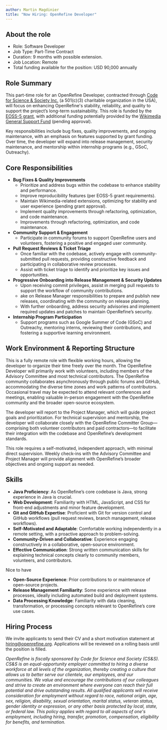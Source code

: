 ```yaml
---
author: Martin Magdinier
title: "Now Hiring: OpenRefine Developer"
---
```

## About the role 

* Role: Software Developer
* Job Type: Part-Time Contract
* Duration: 9 months with possible extension.
* Job Location: Remote
* Total funding available for the position: USD 90,000 annually 

## Role Summary

This part-time role for an OpenRefine Developer, contracted through [Code for Science & Society Inc.](https://www.codeforsociety.org/) (a 501(c)(3) charitable organization in the USA), will focus on enhancing OpenRefine's stability, reliability, and quality to support the project’s long-term sustainability. This role is funded by the [EOSS-5 grant](/funding#2022-eoss-5), with additional funding potentially provided by the [Wikimedia General Support Fund](/funding#2024-wikimedia-foundation) (pending approval).

Key responsibilities include bug fixes, quality improvements, and ongoing maintenance, with an emphasis on features supported by grant funding. Over time, the developer will expand into release management, security maintenance, and mentorship within internship programs (e.g., GSoC, Outreachy).

## Core Responsibilities
* **Bug Fixes & Quality Improvements**
  * Prioritize and address bugs within the codebase to enhance stability and performance.
  * Improve reproducibility features (per EOSS-5 grant requirements).
  * Maintain Wikimedia-related extensions, optimizing for stability and user experience (pending grant approval).
  * Implement quality improvements through refactoring, optimization, and code maintenance.
  * Improvements through refactoring, optimization, and code maintenance.
* **Community Support & Engagement**
  * Participate in community forums to support OpenRefine users and volunteers, fostering a positive and engaged user community.
* **Pull Request Reviews & Ticket Triage**
  * Once familiar with the codebase, actively engage with community-submitted pull requests, providing constructive feedback and participating in collaborative review processes.
  * Assist with ticket triage to identify and prioritize key issues and opportunities.
* **Progressive Onboarding into Release Management & Security Updates**
  * Upon receiving commit privileges, assist in merging pull requests to support the workflow of community contributions.
  * ake on Release Manager responsibilities to prepare and publish new releases, coordinating with the community on release planning.
  * With further onboarding, address security advisories and implement required updates and patches to maintain OpenRefine’s security.
* **Internship Program Participation**
  * Support programs such as Google Summer of Code (GSoC) and Outreachy, mentoring interns, reviewing their contributions, and fostering a supportive learning environment.

## Work Environment & Reporting Structure

This is a fully remote role with flexible working hours, allowing the developer to organize their time freely over the month. The OpenRefine Developer will primarily work with volunteers, including members of the Advisory Committee and most technical contributors. The OpenRefine community collaborates asynchronously through public forums and GitHub, accommodating the diverse time zones and work patterns of contributors. Occasional travel may be expected to attend relevant conferences and meetings, enabling valuable in-person engagement with the OpenRefine community and the broader open-source ecosystem.

The developer will report to the Project Manager, which will guide project goals and prioritization. For technical supervision and mentorship, the developer will collaborate closely with the OpenRefine Committer Group—comprising both volunteer contributors and paid contractors—to facilitate their integration with the codebase and OpenRefine’s development standards.

This role requires a self-motivated, independent approach, with minimal direct supervision. Weekly check-ins with the Advisory Committee and Project Manager will provide alignment with OpenRefine’s broader objectives and ongoing support as needed.

## Skills 
* **Java Proficiency**: As OpenRefine’s core codebase is Java, strong experience in Java is crucial.
* **Web Development**: Familiarity with HTML, JavaScript, and CSS for front-end adjustments and minor feature development.
* **Git and GitHub Expertise**: Proficient with Git for version control and GitHub workflows (pull request reviews, branch management, release workflows).
* **Self-Motivated and Adaptable**: Comfortable working independently in a remote setting, with a proactive approach to problem-solving.
* **Community-Driven and Collaborative**: Experience engaging constructively in a collaborative, open-source environment.
* **Effective Communication**: Strong written communication skills for explaining technical concepts clearly to community members, volunteers, and contributors.

Nice to have
* **Open-Source Experience**: Prior contributions to or maintenance of open-source projects.
* **Release Management Familiarity**: Some experience with release processes, ideally including automated build and deployment systems.
* **Data Processing Knowledge**: Familiarity with data cleaning, transformation, or processing concepts relevant to OpenRefine’s core use cases.

## Hiring Process 

We invite applicants to send their CV and a short motivation statement at hiring@openrefine.org. Applications will be reviewed on a rolling basis until the position is filled.

_OpenRefine is fiscally sponsored by Code for Science and Society (CS&S). CS&S is an equal-opportunity employer committed to hiring a diverse workforce at all levels of the organization, thereby creating a culture that allows us to better serve our clientele, our employees, and our communities. We value and encourage the contributions of our colleagues and strive to create an environment where everyone can reach their full potential and drive outstanding results. All qualified applicants will receive consideration for employment without regard to race, national origin, age, sex, religion, disability, sexual orientation, marital status, veteran status, gender identity or expression, or any other basis protected by local, state, or federal law. This policy applies with regard to all aspects of one's employment, including hiring, transfer, promotion, compensation, eligibility for benefits, and termination._
